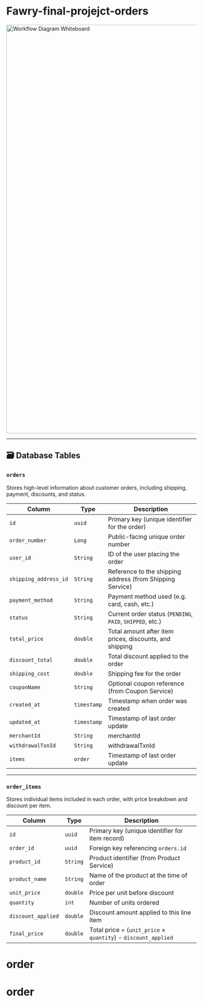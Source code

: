 # Fawry-final-projejct-orders

<img width="1920" height="1080" alt="Workflow Diagram Whiteboard" src="https://github.com/user-attachments/assets/8a6b8378-8548-4632-ac00-c100f1e0305d" />


---

## 🗃️ Database Tables

### `orders`

Stores high-level information about customer orders, including shipping, payment, discounts, and status.

| Column                | Type        | Description                                               |
| --------------------- | ----------- | --------------------------------------------------------- |
| `id`                  | `uuid`      | Primary key (unique identifier for the order)             |
| `order_number`        | `Long`    | Public-facing unique order number                         |
| `user_id`             | `String`      | ID of the user placing the order                          |
| `shipping_address_id` | `String`      | Reference to the shipping address (from Shipping Service) |
| `payment_method`      | `String`      | Payment method used (e.g. card, cash, etc.)               |
| `status`              | `String`      | Current order status (`PENDING`, `PAID`, `SHIPPED`, etc.) |
| `total_price`         | `double`    | Total amount after item prices, discounts, and shipping   |
| `discount_total`      | `double`    | Total discount applied to the order                       |
| `shipping_cost`       | `double`    | Shipping fee for the order                                |
| `couponName`           | `String`    | Optional coupon reference (from Coupon Service)          |
| `created_at`          | `timestamp` | Timestamp when order was created                          |
| `updated_at`          | `timestamp` | Timestamp of last order update                            |
| `merchantId`          | `String` | merchantId                                                   |
| `withdrawalTxnId`          | `String` | withdrawalTxnId                                         |
| `items`          | `order` | Timestamp of last order update                                     |

---

### `order_items`

Stores individual items included in each order, with price breakdown and discount per item.

| Column             | Type      | Description                                                    |
| ------------------ | --------- | -------------------------------------------------------------- |
| `id`               | `uuid`    | Primary key (unique identifier for item record)                |
| `order_id`         | `uuid`    | Foreign key referencing `orders.id`                            |
| `product_id`       | `String`    | Product identifier (from Product Service)                      |
| `product_name`     | `String`    | Name of the product at the time of order                       |
| `unit_price`       | `double` | Price per unit before discount                                 |
| `quantity`         | `int`     | Number of units ordered                                        |
| `discount_applied` | `double` | Discount amount applied to this line item                      |
| `final_price`      | `double` | Total price = (`unit_price` × `quantity`) - `discount_applied` |



# order
# order
